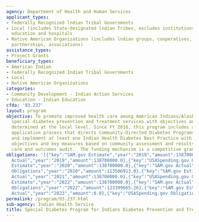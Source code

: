 ```yaml
---
agency: Department of Health and Human Services
applicant_types:
- Federally Recognized lndian Tribal Governments
- Local (includes State-designated lndian Tribes, excludes institutions of higher
  education and hospitals
- Native American Organizations (includes lndian groups, cooperatives, corporations,
  partnerships, associations)
assistance_types:
- Project Grants
beneficiary_types:
- American Indian
- Federally Recognized Indian Tribal Governments
- Local
- Native American Organizations
categories:
- Community Development - Indian Action Services
- Education - Indian Education
cfda: '93.237'
layout: program
objective: To promote improved health care among American Indians/Alaska Natives through
  special diabetes prevention and treatment services with objectives and priorities
  determined at the local level. Since FY 2016, this program includes a new grant
  application process that directs Community-Directed Diabetes Programs to identify
  and implement at least one Indian Health Diabetes Best Practice with defined goals,
  objectives and key measures based on community assessment and results of diabetes
  care and outcomes audit.  The funding mechanism is a competitive grant program.
obligations: '[{"key":"SAM.gov Estimate","year":"2019","amount":138700000.0},{"key":"SAM.gov
  Actual","year":"2019","amount":138700000.0},{"key":"USASpending.gov Obligations","year":"2019","amount":133718708.0},{"key":"SAM.gov
  Estimate","year":"2020","amount":138700000.0},{"key":"SAM.gov Actual","year":"2020","amount":138700000.0},{"key":"USASpending.gov
  Obligations","year":"2020","amount":113506913.0},{"key":"SAM.gov Estimate","year":"2021","amount":138700000.0},{"key":"SAM.gov
  Actual","year":"2021","amount":138700000.0},{"key":"USASpending.gov Obligations","year":"2021","amount":104318138.0},{"key":"SAM.gov
  Estimate","year":"2022","amount":138700000.0},{"key":"SAM.gov Actual","year":"2022","amount":138700000.0},{"key":"USASpending.gov
  Obligations","year":"2022","amount":123399665.26},{"key":"SAM.gov Estimate","year":"2023","amount":141254025.0},{"key":"SAM.gov
  Actual","year":"2023","amount":0.0},{"key":"USASpending.gov Obligations","year":"2023","amount":122085796.1}]'
permalink: /program/93.237.html
sub-agency: Indian Health Service
title: Special Diabetes Program for Indians Diabetes Prevention and Treatment  Projects
---
```


